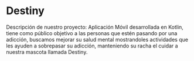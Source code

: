 # Destiny
Descripción de nuestro proyecto:
Aplicación Móvil desarrollada en Kotlin, tiene como público objetivo a las personas que estén pasando por una adicción, buscamos mejorar su salud mental mostrandoles actividades que les ayuden a sobrepasar su adicción, manteniendo su racha el cuidar a nuestra mascota llamada Destiny.
